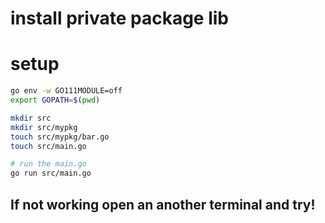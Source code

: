 # install private package lib


# setup 
```bash
go env -w GO111MODULE=off
export GOPATH=$(pwd)

mkdir src
mkdir src/mypkg
touch src/mypkg/bar.go
touch src/main.go

# run the main.go
go run src/main.go
```

## If not working open an another terminal and try!
